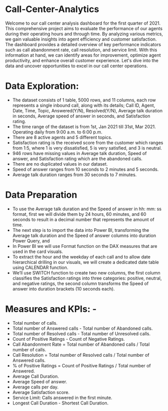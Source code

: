 # Call-Center-Analytics
Welcome to our call center analysis dashboard for the first quarter of 2021. This comprehensive project aims to evaluate the performance of our agents during their operating hours and through time. By analyzing various metrics, we gain valuable insights into agent efficiency and customer satisfaction. The dashboard provides a detailed overview of key performance indicators such as call abandonment rate, call resolution, and service limit. With this information at hand, we can identify areas for improvement, optimize agent productivity, and enhance overall customer experience. Let's dive into the data and uncover opportunities to excel in our call center operations.
# Data Exploration:
-	The dataset consists of 1 table, 5000 rows, and 11 columns, each row represents a single inbound call, along with its details; Call ID, Agent, Date, Time, Topic, Answered(Y/N), Resolved(Y/N), Average talk duration in seconds, Average speed of answer in seconds, and Satisfaction rating.
-	The time range of the dataset is from 1st, Jan 2021 till 31st, Mar 2021. Operating daily from 9:00 a.m. to 6:00 p.m. 
-	There are 8 active agents and 5 different topics.
-	 Satisfaction rating is the received score from the customer which ranges from 1:5, where 1 is very dissatisfied, 5 is very satisfied, and 3 is neutral.
-	946 rows have missing values in Average talk duration, Speed of answer, and Satisfaction rating which are the abandoned calls.
-	There are no duplicated values in our dataset.
-	Speed of answer ranges from 10 seconds to 2 minutes and 5 seconds.
-	Average talk duration ranges from 30 seconds to 7 minutes.
# Data Preparation
-	To use the Average talk duration and the Speed of answer in hh: mm: ss format, first we will divide them by 24 hours, 60 minutes, and 60 seconds to result in a decimal number that represents the amount of time.
-	The next step is to import the data into Power BI, transforming the Average talk duration and the Speed of answer columns into duration Power Query, and 
-	In Power BI we will use Format function on the DAX measures that are used in the card visuals.
-	To extract the hour and the weekday of each call and to allow date hierarchical drilling in our visuals, we will create a dedicated date table using CALENDAR function.
-	We’ll use SWITCH function to create two new columns, the first column classifies
 the Satisfaction ratings into three categories: positive, neutral, and negative ratings, the second column transforms the Speed of answer into duration brackets (10 seconds each).
# Measures and KPIs: -
-	Total number of calls.
-	Total number of Answered calls - Total number of Abandoned calls.
-	Total number of Resolved calls - Total number of Unresolved calls.
-	Count of Positive Ratings - Count of Negative Ratings.
-	Call Abandonment Rate = Total number of Abandoned calls / Total number of calls.
-	Call Resolution = Total number of Resolved calls / Total number of Answered calls.
-	% of Positive Ratings = Count of Positive Ratings / Total number of Answered.
-	Average Call Duration.
-	Average Speed of answer.
-	Average calls per day.
-	Average Satisfaction score.
-	Service Limit: Calls answered in the first minute.
-	Longest Call Duration - Shortest Call Duration.

